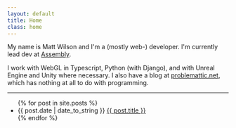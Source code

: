 ```yaml
---
layout: default
title: Home
class: home
---
```


My name is Matt Wilson and I'm a (mostly web-) developer. I'm currently lead dev at [Assembly](http://assemblyltd.com/).

I work with WebGL in Typescript, Python (with Django), and with Unreal Engine and Unity where necessary. I also have a blog at
[problemattic.net](http://problemattic.net), which has nothing at all to do with
programming.

***

<ul class="posts">
{% for post in site.posts %}
  <li><span class="date">{{ post.date | date_to_string }}</span> <a href="{{ post.url }}">{{ post.title }}</a></li>
{% endfor %}
</ul>
